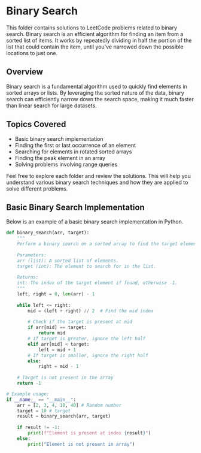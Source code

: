 # Binary Search

This folder contains solutions to LeetCode problems related to binary search. Binary search is an efficient algorithm for finding an item from a sorted list of items. It works by repeatedly dividing in half the portion of the list that could contain the item, until you've narrowed down the possible locations to just one.

## Overview

Binary search is a fundamental algorithm used to quickly find elements in sorted arrays or lists. By leveraging the sorted nature of the data, binary search can efficiently narrow down the search space, making it much faster than linear search for large datasets.

## Topics Covered

- Basic binary search implementation
- Finding the first or last occurrence of an element
- Searching for elements in rotated sorted arrays
- Finding the peak element in an array
- Solving problems involving range queries

Feel free to explore each folder and review the solutions. This will help you understand various binary search techniques and how they are applied to solve different problems.

## Basic Binary Search Implementation

Below is an example of a basic binary search implementation in Python.

```python
def binary_search(arr, target):
    """
    Perform a binary search on a sorted array to find the target element.
    
    Parameters:
    arr (list): A sorted list of elements.
    target (int): The element to search for in the list.
    
    Returns:
    int: The index of the target element if found, otherwise -1.
    """
    left, right = 0, len(arr) - 1
    
    while left <= right:
        mid = (left + right) // 2  # Find the mid index
        
        # Check if the target is present at mid
        if arr[mid] == target:
            return mid
        # If target is greater, ignore the left half
        elif arr[mid] < target:
            left = mid + 1
        # If target is smaller, ignore the right half
        else:
            right = mid - 1
    
    # Target is not present in the array
    return -1

# Example usage:
if __name__ == "__main__":
    arr = [2, 3, 4, 10, 40] # Random number
    target = 10 # target
    result = binary_search(arr, target)
    
    if result != -1:
        print(f"Element is present at index {result}")
    else:
        print("Element is not present in array")
